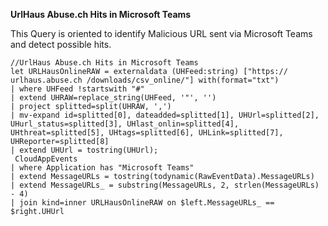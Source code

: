 **UrlHaus Abuse.ch Hits in Microsoft Teams**

This Query is oriented to identify Malicious URL sent via Microsoft Teams and detect possible hits.

```
//UrlHaus Abuse.ch Hits in Microsoft Teams
let URLHausOnlineRAW = externaldata (UHFeed:string) ["https:// urlhaus.abuse.ch /downloads/csv_online/"] with(format="txt")
| where UHFeed !startswith "#"
| extend UHRAW=replace_string(UHFeed, '"', '')
| project splitted=split(UHRAW, ',')
| mv-expand id=splitted[0], dateadded=splitted[1], UHUrl=splitted[2], UHurl_status=splitted[3], UHlast_onlin=splitted[4], UHthreat=splitted[5], UHtags=splitted[6], UHLink=splitted[7], UHReporter=splitted[8]
| extend UHUrl = tostring(UHUrl);
 CloudAppEvents 
| where Application has "Microsoft Teams"
| extend MessageURLs = tostring(todynamic(RawEventData).MessageURLs)
| extend MessageURLs_ = substring(MessageURLs, 2, strlen(MessageURLs) - 4)
| join kind=inner URLHausOnlineRAW on $left.MessageURLs_ == $right.UHUrl
```
